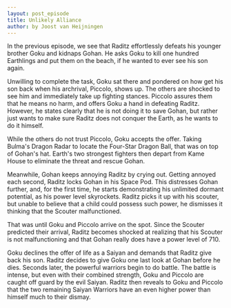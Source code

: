 ```yaml
---
layout: post_episode
title: Unlikely Alliance
author: by Joost van Heijningen
---
```


In the previous episode, we see that Raditz effortlessly defeats his younger brother Goku and kidnaps Gohan. He asks Goku to kill one hundred Earthlings and put them on the beach, if he wanted to ever see his son again.

Unwilling to complete the task, Goku sat there and pondered on how get his son back when his archrival, Piccolo, shows up. The others are shocked to see him and immediately take up fighting stances. Piccolo assures them that he means no harm, and offers Goku a hand in defeating Raditz. However, he states clearly that he is not doing it to save Gohan, but rather just wants to make sure Raditz does not conquer the Earth, as he wants to do it himself.

While the others do not trust Piccolo, Goku accepts the offer. Taking Bulma's Dragon Radar to locate the Four-Star Dragon Ball, that was on top of Gohan's hat. Earth's two strongest fighters then depart from Kame House to eliminate the threat and rescue Gohan.

Meanwhile, Gohan keeps annoying Raditz by crying out. Getting annoyed each second, Raditz locks Gohan in his Space Pod. This distresses Gohan further, and, for the first time, he starts demonstrating his unlimited dormant potential, as his power level skyrockets. Raditz picks it up with his scouter, but unable to believe that a child could possess such power, he dismisses it thinking that the Scouter malfunctioned.

That was until Goku and Piccolo arrive on the spot. Since the Scouter predicted their arrival, Raditz becomes shocked at realizing that his Scouter is not malfunctioning and that Gohan really does have a power level of 710.

Goku declines the offer of life as a Saiyan and demands that Raditz give back his son. Raditz decides to give Goku one last look at Gohan before he dies. Seconds later, the powerful warriors begin to do battle. The battle is intense, but even with their combined strength, Goku and Piccolo are caught off guard by the evil Saiyan. Raditz then reveals to Goku and Piccolo that the two remaining Saiyan Warriors have an even higher power than himself much to their dismay.
